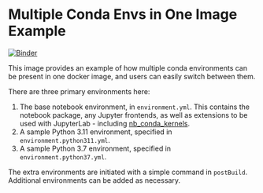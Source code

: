 # Multiple Conda Envs in One Image Example

[![Binder](https://mybinder.org/badge_logo.svg)](https://mybinder.org/v2/gh/yuvipanda/multiple-envs-one-image/HEAD)

This image provides an example of how multiple conda environments can be present in one docker image,
and users can easily switch between them.

There are three primary environments here:

1. The base notebook environment, in `environment.yml`. This contains the notebook package, any Jupyter frontends,
   as well as extensions to be used with JupyterLab - including [nb_conda_kernels](https://github.com/Anaconda-Platform/nb_conda_kernels).
2. A sample Python 3.11 environment, specified in `environment.python311.yml`.
3. A sample Python 3.7 environment, specified in `environment.python37.yml`.

The extra environments are initiated with a simple command in `postBuild`. Additional environments can be added
as necessary.
